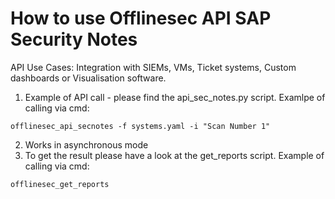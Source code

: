 # How to use Offlinesec API SAP Security Notes
API Use Cases:
Integration with SIEMs, VMs, Ticket systems, Custom dashboards or Visualisation software.

1. Example of API call - please find the api_sec_notes.py script.
Examlpe of calling via cmd:
```commandline
offlinesec_api_secnotes -f systems.yaml -i "Scan Number 1" 
```
2. Works in asynchronous mode
3. To get the result please have a look at the get_reports script. Example of calling via cmd:
```commandline
offlinesec_get_reports
```